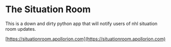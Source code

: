 # The Situation Room

This is a down and dirty python app that will notify users of nhl situation room updates.

[https://situationroom.apollorion.com](https://situationroom.apollorion.com)